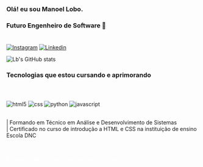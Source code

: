 ### Olá! eu sou Manoel Lobo.
### Futuro Engenheiro de Software 👾
#
[![Instagram](https://img.shields.io/badge/Instagram-E4405F?style=for-the-badge&logo=instagram&logoColor=white)](https://instagram.com/imanoellob)
[![Linkedin](https://img.shields.io/badge/LinkedIn-0077B5?style=for-the-badge&logo=linkedin&logoColor=white)](www.linkedin.com/in/Lbpriv)

![Lb's GitHub stats](https://github-readme-stats.vercel.app/api?username=Lobodxv&show_icons=true&theme=dark)
### Tecnologias que estou cursando e aprimorando
#
<div style="display: inline_block"><br/>
    <img align="center" alt="html5" src="https://img.shields.io/badge/HTML5-E34F26?style=for-the-badge&logo=html5&logoColor=white" />
    <img align="center" alt="css" src="https://img.shields.io/badge/CSS-239120?&style=for-the-badge&logo=css3&logoColor=white" />
    <img align="center" alt="python" src="https://img.shields.io/badge/Python-14354C?style=for-the-badge&logo=python&logoColor=white" />
    <img align="center" alt="javascript" src="https://img.shields.io/badge/Java-ED8B00?style=for-the-badge&logo=java&logoColor=white" />
	<br/>
	<br/>
	<p style="font_weight: bold">| Formando em Técnico em Análise e Desenvolvimento de Sistemas
	<br/>
	| Certificado no curso de introdução a HTML e CSS na instituição de ensino Escola DNC<p/>
</div><br/>
<div style="position: center">
<p class="animation" style="color: white; position: center; animation-name: animacao; animation-duration: 6s; animation-iterating-counting: infinite;">Estudante de rede estadual profissionalizante<p/>
<div/>



